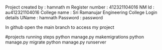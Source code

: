 Project created by : hamnath m Register number : 412321104016 NM Id : au412321104016 College name : Sri Ramanujar Engineering College Login details UName : hamnath Password : password

In github open the main branch to access my project

#projects running steps python manage.py makemigrations python manage.py migrate python manage.py runserver
